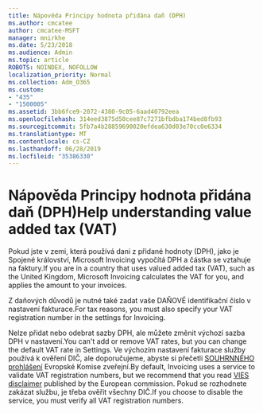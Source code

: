 ```yaml
---
title: Nápověda Principy hodnota přidána daň (DPH)
ms.author: cmcatee
author: cmcatee-MSFT
manager: mnirkhe
ms.date: 5/23/2018
ms.audience: Admin
ms.topic: article
ROBOTS: NOINDEX, NOFOLLOW
localization_priority: Normal
ms.collection: Adm_O365
ms.custom:
- "435"
- "1500005"
ms.assetid: 3bb6fce9-2072-4380-9c05-6aad40792eea
ms.openlocfilehash: 314eed3875d50cee87c7271bfbdba174bed8fb93
ms.sourcegitcommit: 5fb7a4b28859690020efdea630d03e70cc0e6334
ms.translationtype: MT
ms.contentlocale: cs-CZ
ms.lasthandoff: 06/28/2019
ms.locfileid: "35386330"
---
```

# <a name="help-understanding-value-added-tax-vat"></a><span data-ttu-id="67242-102">Nápověda Principy hodnota přidána daň (DPH)</span><span class="sxs-lookup"><span data-stu-id="67242-102">Help understanding value added tax (VAT)</span></span>

<span data-ttu-id="67242-103">Pokud jste v zemi, která používá dani z přidané hodnoty (DPH), jako je Spojené království, Microsoft Invoicing vypočítá DPH a částka se vztahuje na faktury.</span><span class="sxs-lookup"><span data-stu-id="67242-103">If you are in a country that uses valued added tax (VAT), such as the United Kingdom, Microsoft Invoicing calculates the VAT for you, and applies the amount to your invoices.</span></span>
  
<span data-ttu-id="67242-104">Z daňových důvodů je nutné také zadat vaše DAŇOVÉ identifikační číslo v nastavení fakturace.</span><span class="sxs-lookup"><span data-stu-id="67242-104">For tax reasons, you must also specify your VAT registration number in the settings for Invoicing.</span></span>
  
<span data-ttu-id="67242-105">Nelze přidat nebo odebrat sazby DPH, ale můžete změnit výchozí sazba DPH v nastavení.</span><span class="sxs-lookup"><span data-stu-id="67242-105">You can't add or remove VAT rates, but you can change the default VAT rate in Settings.</span></span> <span data-ttu-id="67242-106">Ve výchozím nastavení fakturace služby používá k ověření DIČ, ale doporučujeme, abyste si přečetli [SOUHRNNÉHO prohlášení](https://go.microsoft.com/fwlink/?LinkID=841741) Evropské Komise zveřejní.</span><span class="sxs-lookup"><span data-stu-id="67242-106">By default, Invoicing uses a service to validate VAT registration numbers, but we recommend that you read [VIES disclaimer](https://go.microsoft.com/fwlink/?LinkID=841741) published by the European commission.</span></span> <span data-ttu-id="67242-107">Pokud se rozhodnete zakázat službu, je třeba ověřit všechny DIČ.</span><span class="sxs-lookup"><span data-stu-id="67242-107">If you choose to disable the service, you must verify all VAT registration numbers.</span></span>
  